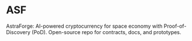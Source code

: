 # ASF
AstraForge: AI-powered cryptocurrency for space economy with Proof-of-Discovery (PoD). Open-source repo for contracts, docs, and prototypes.
